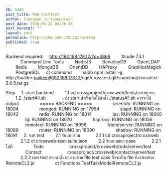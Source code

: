 ```yaml
---
ID: 5403
post_title: Web UnitTest
author: tinnapan siripanparwan
post_date: 2016-06-22 04:36:18
post_excerpt: ""
layout: post
permalink: http://192.168.178.12/?p=5403
published: true
---
```


Backend required:
&nbsp;&nbsp;&nbsp;&nbsp;http://192.168.178.12/?p=4869
&nbsp;&nbsp;&nbsp;&nbsp;&nbsp;&nbsp;&nbsp;&nbsp;Xcode 7.3.1
&nbsp;&nbsp;&nbsp;&nbsp;&nbsp;&nbsp;&nbsp;&nbsp;&nbsp;&nbsp;&nbsp;&nbsp;Command Line Tools
&nbsp;&nbsp;&nbsp;&nbsp;&nbsp;&nbsp;&nbsp;&nbsp;NodeJS
&nbsp;&nbsp;&nbsp;&nbsp;&nbsp;&nbsp;&nbsp;&nbsp;BerkeleyDB
&nbsp;&nbsp;&nbsp;&nbsp;&nbsp;&nbsp;&nbsp;&nbsp;OpenLDAP
&nbsp;&nbsp;&nbsp;&nbsp;&nbsp;&nbsp;&nbsp;&nbsp;Redis
&nbsp;&nbsp;&nbsp;&nbsp;&nbsp;&nbsp;&nbsp;&nbsp;MongoDB
&nbsp;&nbsp;&nbsp;&nbsp;&nbsp;&nbsp;&nbsp;&nbsp;OrientDB
&nbsp;&nbsp;&nbsp;&nbsp;&nbsp;&nbsp;&nbsp;&nbsp;HAProxy
&nbsp;&nbsp;&nbsp;&nbsp;&nbsp;&nbsp;&nbsp;&nbsp;GraphicsMagick
&nbsp;&nbsp;&nbsp;&nbsp;&nbsp;&nbsp;&nbsp;&nbsp;PostgreSQL
&nbsp;&nbsp;&nbsp;&nbsp;ct command
&nbsp;&nbsp;&nbsp;&nbsp;&nbsp;&nbsp;&nbsp;&nbsp;sudo npm install -g http://builder:builder@192.168.178.10/cgit/crosstest.git/snapshot/crosstest-2.0.5.tar.gz

Step
&nbsp;&nbsp;&nbsp;&nbsp;1. start backend
&nbsp;&nbsp;&nbsp;&nbsp;&nbsp;&nbsp;&nbsp;&nbsp;1.1 cd crossproject/crossweb/tests/services
&nbsp;&nbsp;&nbsp;&nbsp;&nbsp;&nbsp;&nbsp;&nbsp;1.2 ./startAll.sh
&nbsp;&nbsp;&nbsp;&nbsp;&nbsp;&nbsp;&nbsp;&nbsp;&nbsp;&nbsp;&nbsp;&nbsp;- ถ้า start สำเร็จเมื่อใช้คำสั่ง ./statusAll.sh ควรจะได้ output
&nbsp;&nbsp;&nbsp;&nbsp;&nbsp;&nbsp;&nbsp;&nbsp;&nbsp;&nbsp;&nbsp;&nbsp;&nbsp;&nbsp;&nbsp;&nbsp;===== BACKEND =====
&nbsp;&nbsp;&nbsp;&nbsp;&nbsp;&nbsp;&nbsp;&nbsp;&nbsp;&nbsp;&nbsp;&nbsp;&nbsp;&nbsp;&nbsp;&nbsp;orientdb: RUNNING on 18004
&nbsp;&nbsp;&nbsp;&nbsp;&nbsp;&nbsp;&nbsp;&nbsp;&nbsp;&nbsp;&nbsp;&nbsp;&nbsp;&nbsp;&nbsp;&nbsp;mongod: RUNNING on 17984
&nbsp;&nbsp;&nbsp;&nbsp;&nbsp;&nbsp;&nbsp;&nbsp;&nbsp;&nbsp;&nbsp;&nbsp;&nbsp;&nbsp;&nbsp;&nbsp;slapd: RUNNING on 18042
&nbsp;&nbsp;&nbsp;&nbsp;&nbsp;&nbsp;&nbsp;&nbsp;&nbsp;&nbsp;&nbsp;&nbsp;&nbsp;&nbsp;&nbsp;&nbsp;redis: RUNNING on 18014
&nbsp;&nbsp;&nbsp;&nbsp;&nbsp;&nbsp;&nbsp;&nbsp;&nbsp;&nbsp;&nbsp;&nbsp;&nbsp;&nbsp;&nbsp;&nbsp;ips: RUNNING on 18060
&nbsp;&nbsp;&nbsp;&nbsp;&nbsp;&nbsp;&nbsp;&nbsp;&nbsp;&nbsp;&nbsp;&nbsp;&nbsp;&nbsp;&nbsp;&nbsp;lg: RUNNING on 18070
&nbsp;&nbsp;&nbsp;&nbsp;&nbsp;&nbsp;&nbsp;&nbsp;&nbsp;&nbsp;&nbsp;&nbsp;&nbsp;&nbsp;&nbsp;&nbsp;haproxy: RUNNING on 18056
&nbsp;&nbsp;&nbsp;&nbsp;&nbsp;&nbsp;&nbsp;&nbsp;&nbsp;&nbsp;&nbsp;&nbsp;&nbsp;&nbsp;&nbsp;&nbsp;remotecl: RUNNING on 18096
&nbsp;&nbsp;&nbsp;&nbsp;&nbsp;&nbsp;&nbsp;&nbsp;&nbsp;&nbsp;&nbsp;&nbsp;&nbsp;&nbsp;&nbsp;&nbsp;friendserver: RUNNING on 18089
&nbsp;&nbsp;&nbsp;&nbsp;&nbsp;&nbsp;&nbsp;&nbsp;&nbsp;&nbsp;&nbsp;&nbsp;&nbsp;&nbsp;&nbsp;&nbsp;router: RUNNING on 18090
&nbsp;&nbsp;&nbsp;&nbsp;&nbsp;&nbsp;&nbsp;&nbsp;&nbsp;&nbsp;&nbsp;&nbsp;&nbsp;&nbsp;&nbsp;&nbsp;shadow: RUNNING on 18091
&nbsp;&nbsp;&nbsp;&nbsp;2. run test
&nbsp;&nbsp;&nbsp;&nbsp;&nbsp;&nbsp;&nbsp;&nbsp;2.1 รันแบบรวม
&nbsp;&nbsp;&nbsp;&nbsp;&nbsp;&nbsp;&nbsp;&nbsp;&nbsp;&nbsp;&nbsp;&nbsp;2.1.1 cd crossproject/crossweb
&nbsp;&nbsp;&nbsp;&nbsp;&nbsp;&nbsp;&nbsp;&nbsp;&nbsp;&nbsp;&nbsp;&nbsp;2.1.2 ct crossweb-test-suite.json
&nbsp;&nbsp;&nbsp;&nbsp;&nbsp;&nbsp;&nbsp;&nbsp;2.2 รันแบบแยก case
&nbsp;&nbsp;&nbsp;&nbsp;&nbsp;&nbsp;&nbsp;&nbsp;&nbsp;&nbsp;&nbsp;&nbsp;2.2.1 ไปที่
&nbsp;&nbsp;&nbsp;&nbsp;&nbsp;&nbsp;&nbsp;&nbsp;&nbsp;&nbsp;&nbsp;&nbsp;&nbsp;&nbsp;&nbsp;&nbsp;Todo
&nbsp;&nbsp;&nbsp;&nbsp;&nbsp;&nbsp;&nbsp;&nbsp;&nbsp;&nbsp;&nbsp;&nbsp;&nbsp;&nbsp;&nbsp;&nbsp;&nbsp;&nbsp;&nbsp;&nbsp;crossproject/crossweb/todo/server/test
&nbsp;&nbsp;&nbsp;&nbsp;&nbsp;&nbsp;&nbsp;&nbsp;&nbsp;&nbsp;&nbsp;&nbsp;&nbsp;&nbsp;&nbsp;&nbsp;Contact
&nbsp;&nbsp;&nbsp;&nbsp;&nbsp;&nbsp;&nbsp;&nbsp;&nbsp;&nbsp;&nbsp;&nbsp;&nbsp;&nbsp;&nbsp;&nbsp;&nbsp;&nbsp;&nbsp;&nbsp;crossproject/crossweb/contact/server/test
&nbsp;&nbsp;&nbsp;&nbsp;&nbsp;&nbsp;&nbsp;&nbsp;&nbsp;&nbsp;&nbsp;&nbsp;2.2.2 run test ด้วยคำสั่ง ct ตามด้วย file test case ซึ่งจะเป็น file ที่ลงท้ายด้วย RemoteCL2.js
&nbsp;&nbsp;&nbsp;&nbsp;&nbsp;&nbsp;&nbsp;&nbsp;&nbsp;&nbsp;&nbsp;&nbsp;&nbsp;&nbsp;&nbsp;&nbsp;ct FunctionalTestTaskModelRemoteCL2.js